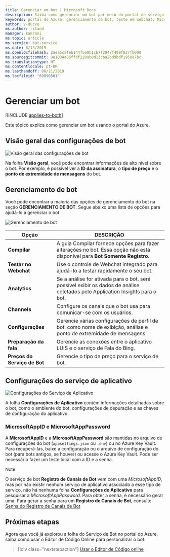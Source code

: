 ```yaml
---
title: Gerenciar um bot | Microsoft Docs
description: Saiba como gerenciar um bot por meio do portal de serviço de bot.
keywords: portal do Azure, gerenciamento de bot, teste em webchat, MicrosoftAppID, MicrosoftAppPassword, configurações de aplicativo
author: v-ducvo
ms.author: rstand
manager: kamrani
ms.topic: article
ms.service: bot-service
ms.date: 8/13/2019
ms.openlocfilehash: 2aea5c5feb144f5e9b1cb7f2947f409f827fb009
ms.sourcegitcommit: 9e1034a86ffdf2289b0d13cba2bd9bdf1958e7bc
ms.translationtype: HT
ms.contentlocale: pt-BR
ms.lasthandoff: 08/21/2019
ms.locfileid: "69890501"
---
```

# <a name="manage-a-bot"></a>Gerenciar um bot

[!INCLUDE [applies-to-both](includes/applies-to-both.md)]

Este tópico explica como gerenciar um bot usando o portal do Azure.

## <a name="bot-settings-overview"></a>Visão geral das configurações de bot

![Visão geral das configurações de bot](~/media/azure-manage-a-bot/overview.png)

Na folha **Visão geral**, você pode encontrar informações de alto nível sobre o bot. Por exemplo, é possível ver a **ID da assinatura**, o **tipo de preço** e o **ponto de extremidade de mensagens** do bot.

## <a name="bot-management"></a>Gerenciamento de bot

 Você pode encontrar a maioria das opções de gerenciamento do bot na seção **GERENCIAMENTO DE BOT**. Segue abaixo uma lista de opções para ajudá-lo a gerenciar o bot.

![Gerenciamento de bot](~/media/azure-manage-a-bot/bot-management.png)

| Opção |  DESCRIÇÃO |
| ---- | ---- |
| **Compilar** | A guia Compilar fornece opções para fazer alterações no bot. Essa opção não está disponível para **Bot Somente Registro**. |
| **Testar no Webchat** | Use o controle de Webchat integrado para ajudá-lo a testar rapidamente o seu bot. |
| **Analytics** | Se a análise for ativada para o bot, será possível exibir os dados de análise coletados pelo Application Insights para o bot. |
| **Channels** | Configure os canais que o bot usa para comunicar-se com os usuários. |
| **Configurações** | Gerencie várias configurações de perfil de bot, como nome de exibição, análise e ponto de extremidade de mensagens. |
| **Preparação da fala** | Gerencie as conexões entre o aplicativo LUIS e o serviço de Fala do Bing. |
| **Preços do Serviço de Bot** | Gerencie o tipo de preço para o serviço de bot. |

## <a name="app-service-settings"></a>Configurações do serviço de aplicativo

![Configurações do Serviço de Aplicativo](~/media/azure-manage-a-bot/app-service-settings.png)

A folha **Configurações de Aplicativo** contém informações detalhadas sobre o bot, como o ambiente do bot, configurações de depuração e as chaves de configuração do aplicativo.

### <a name="microsoftappid-and-microsoftapppassword"></a>MicrosoftAppID e MicrosoftAppPassword

A **MicrosoftAppID** e a **MicrosoftAppPassword** são mantidas no arquivo de configurações do bot (`appsettings.json` ou `.env`) ou no Azure Key Vault. Para recuperá-las, baixe a configuração ou o arquivo de configuração do bot (para bots antigos, se houver) ou acesse o Azure Key Vault. Pode ser necessário fazer um teste local com a ID e a senha.

> [!NOTE]
> O serviço de bot **Registro de Canais de Bot** vem com uma *MicrosoftAppID*, mas por não existir nenhum serviço de aplicativo associado a esse tipo de serviço, não há nenhuma folha **Configurações do Aplicativo** para pesquisar a *MicrosoftAppPassword*. Para obter a senha, é necessário gerar uma. Para gerar a senha para um **Registro de Canais de Bot**, consulte [Senha do Registro de Canais de Bot](bot-service-quickstart-registration.md#get-registration-password)

## <a name="next-steps"></a>Próximas etapas
Agora que você já explorou a folha do Serviço de Bot no portal do Azure, saiba como usar o Editor de Código Online para personalizar o bot.
> [!div class="nextstepaction"]
> [Usar o Editor de Código online](bot-service-build-online-code-editor.md)
